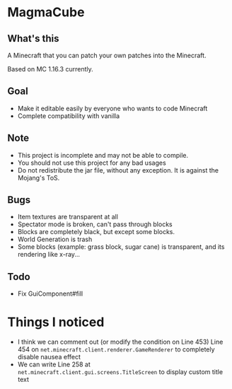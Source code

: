 # MagmaCube

## What's this

A Minecraft that you can patch your own patches into the Minecraft.

Based on MC 1.16.3 currently.

## Goal
- Make it editable easily by everyone who wants to code Minecraft
- Complete compatibility with vanilla

## Note
- This project is incomplete and may not be able to compile.
- You should not use this project for any bad usages
- Do not redistribute the jar file, without any exception. It is against the Mojang's ToS.

## Bugs
- Item textures are transparent at all
- Spectator mode is broken, can't pass through blocks
- Blocks are completely black, but except some blocks.
- World Generation is trash
- Some blocks (example: grass block, sugar cane) is transparent, and its rendering like x-ray...

## Todo
- Fix GuiComponent#fill

# Things I noticed
- I think we can comment out (or modify the condition on Line 453) Line 454 on `net.minecraft.client.renderer.GameRenderer` to completely disable nausea effect
- We can write Line 258 at `net.minecraft.client.gui.screens.TitleScreen` to display custom title text
